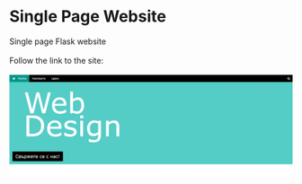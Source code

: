 # Single Page Website
Single page Flask website\
\
Follow the link to the site:\
\
[![web-site](webSite.jpg)](http://www.shaki-web.site/)


